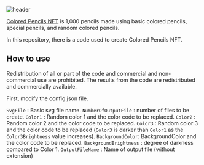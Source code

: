 ![header](https://capsule-render.vercel.app/api?type=waving&color=0:8EC5FC,100:E0C3FC&height=300&section=header&text=Colored%20Pencils%20NFT&fontSize=80&&animation=fadeIn&fontColor=202020)

[Colored Pencils NFT](https://opensea.io/collection/colored-pencils-ntf) is 1,000 pencils made using basic colored pencils, special pencils, and random colored pencils.

In this repository, there is a code used to create Colored Pencils NFT.


## How to use

Redistribution of all or part of the code and commercial and non-commercial use are prohibited.
The results from the code are redistributed and commercially available.

First, modify the config.json file.

`SvgFile` : Basic svg file name.
`NumberOfOutputFile` : number of files to be create.
`Color1` : Random color 1 and the color code to be replaced.
`Color2` : Random color 2 and the color code to be replaced.
`Color3` : Random color 3 and the color code to be replaced (`Color3` is darker than `Color1` as the `Color3Brightness` value increases).
`BackgroundColor`: BackgroundColor and the color code to be replaced.
`BackgroundBrightness` : degree of darkness compared to Color 1.
`OutputFileName` : Name of output file (without extension)

